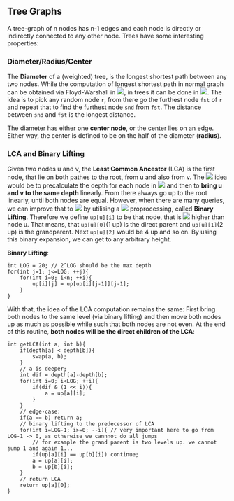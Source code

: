 ## Tree Graphs

A tree-graph of n nodes has n-1 edges and each node is directly or indirectly connected to any other node. 
Trees have some interesting properties:



### Diameter/Radius/Center
The **Diameter** of a (weighted) tree, is the longest shortest path between any two nodes. While the computation of longest shortest path in normal graph can be obtained
via Floyd-Warshall in <img src="https://render.githubusercontent.com/render/math?math=O(n^3)">, in trees it can be done in <img src="https://render.githubusercontent.com/render/math?math=O(n)">. The idea is to pick any random node `r`, from there go the furthest node `fst` of `r` and repeat 
that to find the furthest node `snd` from `fst`. The distance between `snd` and `fst` is the longest distance.

The diameter has either one **center node**, or the center lies on an edge. Either way, the center is defined to be on the half of the diameter (**radius**). 

### LCA and Binary Lifting
Given two nodes u and v, the **Least Common Ancestor** (LCA) is the first node, that lie on both pathes to the root, from u and also from v.
The <img src="https://render.githubusercontent.com/render/math?math=O(n)"> idea would be to precalculate the depth for each node in <img src="https://render.githubusercontent.com/render/math?math=O(n)">
and then to **bring u and v to the same depth** linearly. 
From there always go up to the root linearly, until both nodes are equal. However, when there are many queries, 
we can improve that to <img src="https://render.githubusercontent.com/render/math?math=O(\log(n))"> by utilising a <img src="https://render.githubusercontent.com/render/math?math=O(n \log(n))"> proprocessing, called **Binary Lifting**.
Therefore we define `up[u][i]` to be that node, that is <img src="https://render.githubusercontent.com/render/math?math=2^i"> higher than node u. That means, that `up[u][0]`(1 up) is the direct parent and `up[u][1]`(2 up) 
is the grandparent. Next `up[u][2]` would be 4 up and so on. By using this binary expansion, we can get to any arbitrary height.

**Binary Lifting**:
```
int LOG = 20; // 2^LOG should be the max depth
for(int j=1; j<=LOG; ++j){
    for(int i=0; i<n; ++i){
        up[i][j] = up[up[i][j-1]][j-1];
    }
}
```

With that, the idea of the LCA computation remains the same: First bring both nodes to the same level (via binary lifting) and then move both nodes up as 
much as possible while such that both nodes are not even. At the end of this routine, **both nodes will be the direct children of the LCA**:
```
int getLCA(int a, int b){
    if(depth[a] < depth[b]){
        swap(a, b);
    }
    // a is deeper;
    int dif = depth[a]-depth[b];
    for(int i=0; i<LOG; ++i){
        if(dif & (1 << i)){
            a = up[a][i];
        }
    }
    // edge-case:
    if(a == b) return a;
    // binary lifting to the predecessor of LCA
    for(int i=LOG-1; i>=0; --i){ // very important here to go from LOG-1 -> 0, as otherwise we cannnot do all jumps
        // for example the grand parent is two levels up. we cannot jump 1 and again 1...
        if(up[a][i] == up[b][i]) continue;
        a = up[a][i];
        b = up[b][i];
    }
    // return LCA
    return up[a][0];
}
```

